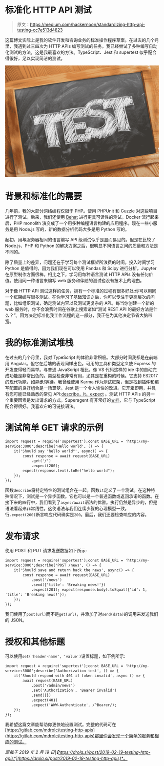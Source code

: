 # 标准化 HTTP API 测试

> 原文：<https://medium.com/hackernoon/standardizing-http-api-testing-cc7e513d4823>

这篇博文实际上是我的软件开发和咨询业务的标准操作程序草案。在过去的几个月里，我遇到过三四次为 HTTP APIs 编写测试的任务。我已经尝试了多种编写自动化测试的方法，这是我最喜欢的方法。TypeScript、Jest 和 supertest 似乎配合得很好，足以实现简洁的测试。

![](img/548b80884936af682a6d516729c316f3.png)

# 背景和标准化的需要

几年前，我的大部分网络编程仅限于 PHP。使用 PHPUnit 和 Guzzle 对这些项目进行了测试。后来，我们还使用 [Behat](http://behat.org/en/latest/) 进行更具可读性的测试。Docker 流行起来后，PHP monolith 演变成了一个用多种编程语言构建的应用程序。现在一些小服务是用 Node.js 写的，新的数据分析代码大多是用 Python 写的。

起初，用与服务器相同的语言编写 API 级测试似乎是显而易见的。但是在比较了 Node.js、PHP 和 Python 的解决方案之后，很明显不同语言之间的质量和方法是不同的。

除了质量上的差异，问题还在于学习每个测试框架所浪费的时间。投入时间学习 Python 是值得的，因为我们现在可以使用 Pandas 和 Scipy 进行分析。Jupyter 在原型制作方面很棒。相比之下，学习用每种语言测试 HTTP APIs 没有任何价值。使用同一种语言来编写 web 服务和伴随的测试也没有技术上的理由。

对于像 HTTP API 测试这样的任务，拥有一个标准的过程有很多好处:你可以用同一个框架编写很多测试。在你学习了基础知识之后，你可以专注于更高层次的问题，比如组织测试，确定测试内容以及测试更复杂的 API。每当你创建一个新的 web 服务时，你不会浪费时间在谷歌上搜索诸如“测试 REST API 的最好方法是什么？”。因为决定标准化我工作流程的这一部分，我正在为其他决定节省大脑带宽。

# 我的标准测试堆栈

在过去的几个月里，我对 TypeScript 的体验非常积极。大部分时间我都是在前端用 Angular。但它在后端的表现同样出色。可用的工具和类型定义使 Express 的开发变得轻而易举。与普通 JavaScript 相比，像 VS 代码这样的 ide 中的自动完成功能是非常出色的。类型检查非常有用，尤其是在重构的时候。它支持 ES2017 的现代功能，如[异步/等待](https://hackernoon.com/6-reasons-why-javascripts-async-await-blows-promises-away-tutorial-c7ec10518dd9)。我曾经使用 Karma 作为测试框架，但是找到插件和编写配置的良好组合是一场噩梦。Jest 是一个令人愉快的改进。它开箱即用，并具有您可能已经熟悉的常见 API:[describe，It，expect](https://jestjs.io/docs/en/api) 。测试 HTTP APIs 的另一个重要因素是发出请求的方式。Superagent 有非常好的[文档](https://visionmedia.github.io/superagent/)，它与 TypeScript 配合得很好。我喜欢它的可链接语法。

# 测试简单 GET 请求的示例

```
import request = require('supertest');const BASE_URL = 'http://my-service:3000';describe('Hello world', () => {
    it('Should say "hello world"', async() => {
        const response = await request(BASE_URL)
            .get('/')
            .expect(200);
        expect(response.text).toBe("hello world");
    });
});
```

函数`describe`将特定特性的测试组合在一起。函数`it`定义了一个测试。在这种特殊情况下，测试是一个异步函数。它也可以是一个普通函数或返回承诺的函数。在接下来的四行中，我们看到了`async/await`语法的优雅。执行仍然是异步的，但是语法看起来非常线性。这使语法与我们连续步骤的心理模型一致。行`.expect(200)`断言响应代码确实是`200`。最后，我们还要检查响应的内容。

# 发布请求

使用 POST 和 PUT 请求发送数据如下所示:

```
import request = require('supertest');const BASE_URL = 'http://my-service:3000';describe('POST /news', () => {
    it('Should save and return back the news', async() => {
        const response = await request(BASE_URL)
            .post('/news')
            .send({'title': 'Breaking news!'})
            .expect(201); expect(response.body).toEqual({'id': 1, 'title': 'Breaking news!'});
    });
});
```

我们使用了`post(url)`而不是`get(url)`，并添加了对`send(data)`的调用来发送我们的 JSON。

# 授权和其他标题

可以使用`set('header-name', 'value')`设置标题，如下例所示:

```
import request = require('supertest');const BASE_URL = 'http://my-service:3000';describe('Authorization test', () => {
    it('Should respond with 401 if token invalid', async () => {
        await request(BASE_URL)
            .post('/admin/news')
            .set('Authorization', 'Bearer invalid')
            .send({})
            .expect(401)
            .expect('WWW-Authenticate', /^Bearer/);
    });
});
```

我希望这篇文章能帮助你更快地设置测试。完整的代码可在[https://gitlab.com/mdrolc/testing-http-apis](https://gitlab.com/mdrolc/testing-http-apis)那里你会发现一个简单的服务和相应的测试。

*原载于 2019 年 2 月 19 日*[*【https://drola.si/post/2019-02-19-testing-http-apis*](https://drola.si/post/2019-02-19-testing-http-apis)*。*